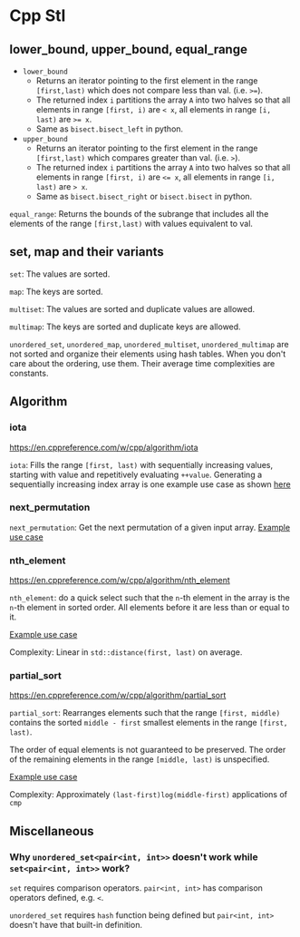 # Cpp Stl

## lower\_bound, upper\_bound, equal\_range

* `lower_bound`
  * Returns an iterator pointing to the first element in the range `[first,last)` which does not compare less than val. \(i.e. `>=`\).
  * The returned index `i` partitions the array `A` into two halves so that all elements in range `[first, i)` are `< x`, all elements in range `[i, last)` are `>= x`.
  * Same as `bisect.bisect_left` in python.
* `upper_bound`
  * Returns an iterator pointing to the first element in the range `[first,last)` which compares greater than val. \(i.e. `>`\).
  * The returned index `i` partitions the array `A` into two halves so that all elements in range `[first, i)` are `<= x`, all elements in range `[i, last)` are `> x`.
  * Same as `bisect.bisect_right` or `bisect.bisect` in python.

`equal_range`: Returns the bounds of the subrange that includes all the elements of the range `[first,last)` with values equivalent to val.

## set, map and their variants

`set`: The values are sorted.

`map`: The keys are sorted.

`multiset`: The values are sorted and duplicate values are allowed.

`multimap`: The keys are sorted and duplicate keys are allowed.

`unordered_set`, `unordered_map`, `unordered_multiset`, `unordered_multimap` are not sorted and organize their elements using hash tables. When you don't care about the ordering, use them. Their average time complexities are constants.

## Algorithm

### iota

https://en.cppreference.com/w/cpp/algorithm/iota

`iota`: Fills the range `[first, last)` with sequentially increasing values, starting with value and repetitively evaluating `++value`. Generating a sequentially increasing index array is one example use case as shown [here](https://leetcode.com/problems/maximum-profit-in-job-scheduling/discuss/409188/C%2B%2B-with-picture)

### next_permutation

`next_permutation`: Get the next permutation of a given input array. [Example use case](https://github.com/lzl124631x/LeetCode/tree/master/leetcode/556.%20Next%20Greater%20Element%20III)

### nth_element

https://en.cppreference.com/w/cpp/algorithm/nth_element

`nth_element`: do a quick select such that the `n`-th element in the array is the `n`-th element in sorted order. All elements before it are less than or equal to it.

[Example use case](https://leetcode.com/problems/the-k-strongest-values-in-an-array/discuss/674384/C%2B%2BJavaPython-Two-Pointers-%2B-3-Bonuses)

Complexity: Linear in `std::distance(first, last)` on average.

### partial_sort

https://en.cppreference.com/w/cpp/algorithm/partial_sort

`partial_sort`: Rearranges elements such that the range `[first, middle)` contains the sorted `middle - first` smallest elements in the range `[first, last)`.

The order of equal elements is not guaranteed to be preserved. The order of the remaining elements in the range `[middle, last)` is unspecified.

[Example use case](https://leetcode.com/problems/the-k-strongest-values-in-an-array/discuss/674384/C%2B%2BJavaPython-Two-Pointers-%2B-3-Bonuses)

Complexity: Approximately `(last-first)log(middle-first)` applications of `cmp`

## Miscellaneous

### Why `unordered_set<pair<int, int>>` doesn't work while `set<pair<int, int>>` work?

`set` requires comparison operators. `pair<int, int>` has comparison operators defined, e.g. `<`.

`unordered_set` requires `hash` function being defined but `pair<int, int>` doesn't have that built-in definition.